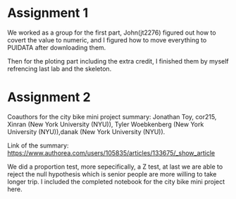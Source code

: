 
# Assignment 1

We worked as a group for the first part, John(jt2276) figured out how to covert the value to numeric, and I figured how to move everything  to PUIDATA after downloading them. 

Then for the ploting part including the extra credit, I finished them by myself refrencing last lab and the skeleton. 

# Assignment 2

Coauthors for the city bike mini project summary:
Jonathan Toy, cor215, Xinran (New York University (NYU)), Tyler Woebkenberg (New York University (NYU)),danak (New York University (NYU)).

Link of the summary: https://www.authorea.com/users/105835/articles/133675/_show_article

We did a proportion test, more sepecifically, a Z test, at last we are able to reject the null hypothesis which is senior people are more willing to take longer trip. I included the completed notebook for the city bike mini project here. 

